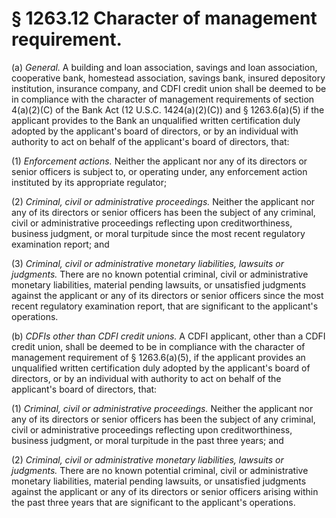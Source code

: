 # § 1263.12   Character of management requirement.

(a) *General.* A building and loan association, savings and loan association, cooperative bank, homestead association, savings bank, insured depository institution, insurance company, and CDFI credit union shall be deemed to be in compliance with the character of management requirements of section 4(a)(2)(C) of the Bank Act (12 U.S.C. 1424(a)(2)(C)) and § 1263.6(a)(5) if the applicant provides to the Bank an unqualified written certification duly adopted by the applicant's board of directors, or by an individual with authority to act on behalf of the applicant's board of directors, that:


(1) *Enforcement actions.* Neither the applicant nor any of its directors or senior officers is subject to, or operating under, any enforcement action instituted by its appropriate regulator;


(2) *Criminal, civil or administrative proceedings.* Neither the applicant nor any of its directors or senior officers has been the subject of any criminal, civil or administrative proceedings reflecting upon creditworthiness, business judgment, or moral turpitude since the most recent regulatory examination report; and


(3) *Criminal, civil or administrative monetary liabilities, lawsuits or judgments.* There are no known potential criminal, civil or administrative monetary liabilities, material pending lawsuits, or unsatisfied judgments against the applicant or any of its directors or senior officers since the most recent regulatory examination report, that are significant to the applicant's operations.


(b) *CDFIs other than CDFI credit unions.* A CDFI applicant, other than a CDFI credit union, shall be deemed to be in compliance with the character of management requirement of § 1263.6(a)(5), if the applicant provides an unqualified written certification duly adopted by the applicant's board of directors, or by an individual with authority to act on behalf of the applicant's board of directors, that:


(1) *Criminal, civil or administrative proceedings.* Neither the applicant nor any of its directors or senior officers has been the subject of any criminal, civil or administrative proceedings reflecting upon creditworthiness, business judgment, or moral turpitude in the past three years; and


(2) *Criminal, civil or administrative monetary liabilities, lawsuits or judgments.* There are no known potential criminal, civil or administrative monetary liabilities, material pending lawsuits, or unsatisfied judgments against the applicant or any of its directors or senior officers arising within the past three years that are significant to the applicant's operations.




